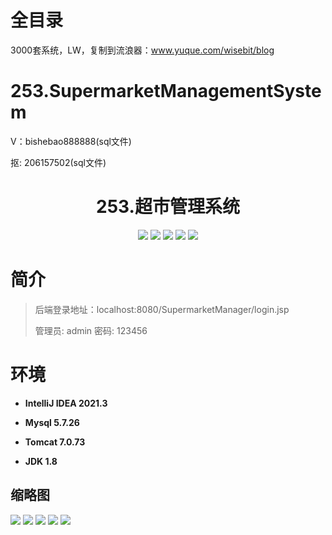 # 全目录

3000套系统，LW，复制到流浪器：www.yuque.com/wisebit/blog

# 253.SupermarketManagementSystem

<p>V：bishebao888888(sql文件)</p>
<p>抠: 206157502(sql文件)</p>

<p><h1 align="center">253.超市管理系统</h1></p>


<p align="center">
	<img src="https://img.shields.io/badge/jdk-1.8-orange.svg"/>
    <img src="https://img.shields.io/badge/spring-5.x-lightgrey.svg"/>
    <img src="https://img.shields.io/badge/springmvc-3.x-blue.svg"/>
    <img src="https://img.shields.io/badge/jsp-3.x-blue.svg"/>
    <img src="https://img.shields.io/badge/mybatis-5.x-yellow.svg"/>
</p>

# 简介
>
> 
>
> 后端登录地址：localhost:8080/SupermarketManager/login.jsp
>
> 管理员: admin   密码: 123456
>

# 环境

- <b>IntelliJ IDEA 2021.3</b>

- <b>Mysql 5.7.26</b>

- <b>Tomcat 7.0.73</b>

- <b>JDK 1.8</b>




## 缩略图

![](https://bitwise.oss-cn-heyuan.aliyuncs.com/2024/9/10/76d07885-ca8d-4530-bfb8-6ce3f91da1b6.png)
![](https://bitwise.oss-cn-heyuan.aliyuncs.com/2024/9/10/8a008359-8b19-4b3c-a5dc-27c79d2ea3aa.png)
![](https://bitwise.oss-cn-heyuan.aliyuncs.com/2024/9/10/369f6a16-bc25-432c-b52c-017d47859cc8.png)
![](https://bitwise.oss-cn-heyuan.aliyuncs.com/2024/9/10/9b1f426f-5f22-4f5b-8537-b6dbbcb52aa9.png)
![](https://bitwise.oss-cn-heyuan.aliyuncs.com/2024/9/10/c984ce32-e0b8-471e-b8c6-a145741c6306.png)



